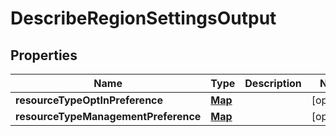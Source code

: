 

# DescribeRegionSettingsOutput


## Properties

| Name | Type | Description | Notes |
|------------ | ------------- | ------------- | -------------|
|**resourceTypeOptInPreference** | [**Map**](Map.md) |  |  [optional] |
|**resourceTypeManagementPreference** | [**Map**](Map.md) |  |  [optional] |



